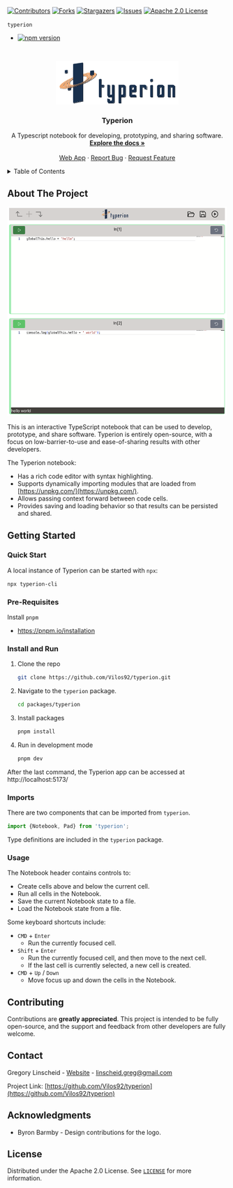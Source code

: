 <!-- PROJECT SHIELDS -->

[![Contributors][contributors-shield]][contributors-url]
[![Forks][forks-shield]][forks-url]
[![Stargazers][stars-shield]][stars-url]
[![Issues][issues-shield]][issues-url]
[![Apache 2.0 License][license-shield]][license-url]

<!-- NPM BADGES -->

`typerion`

<ul>
  <li><a href="https://badge.fury.io/js/typerion"><img src="https://badge.fury.io/js/typerion.svg" alt="npm version" height="18"></a></li>
</ul>

<!-- PROJECT LOGO -->
<br />
<p align="center">
  <a href="https://github.com/Vilos92/typerion">
    <picture>
      <source media="(prefers-color-scheme: dark)" srcset="https://github.com/Vilos92/typerion/raw/main/images/typerionLogoMarkDark.svg">
      <img src="https://github.com/Vilos92/typerion/raw/main/images/typerionLogoMark.svg" alt="Logo" height="100">
    </picture>
  </a>
</p>

<h3 align="center">Typerion</h3>

<p align="center">
  A Typescript notebook for developing, prototyping, and sharing software.
  <br />
  <a href="https://github.com/Vilos92/typerion"><strong>Explore the docs »</strong></a>
  <br />
  <br />
  <a href="https://typerion.dev">Web App</a>
  ·
  <a href="https://github.com/Vilos92/typerion/issues">Report Bug</a>
  ·
  <a href="https://github.com/Vilos92/typerion/issues">Request Feature</a>
</p>

<!-- TABLE OF CONTENTS -->
<details>
  <summary>Table of Contents</summary>
  <ol>
    <li>
      <a href="#about-the-project">About The Project</a>
    </li>
    <li>
      <a href="#getting-started">Getting Started</a>
      <ul>
        <li><a href="#pre-requisites">Pre-requisites</a></li>
        <li><a href="#install-and-run">Install and Run</a></li>
      </ul>
    </li>
    <li><a href="#usage">Usage</a></li>
    <li><a href="#contributing">Contributing</a></li>
    <li><a href="#contact">Contact</a></li>
    <li><a href="#acknowledgments">Acknowledgments</a></li>
    <li><a href="#license">License</a></li>
  </ol>
</details>

<!-- ABOUT THE PROJECT -->

## About The Project

<p align="center">
  <picture>
    <source media="(prefers-color-scheme: dark)" srcset="https://github.com/Vilos92/typerion/raw/main/images/screenshotDark.png">
    <img src="https://github.com/Vilos92/typerion/raw/main/images/screenshot.png" alt="Typerion Screen Shot" height="480">
  </picture>
</p>

This is an interactive TypeScript notebook that can be used to develop, prototype, and share software. Typerion is entirely open-source, with a focus on low-barrier-to-use and ease-of-sharing results with other developers.

The Typerion notebook:

- Has a rich code editor with syntax highlighting.
- Supports dynamically importing modules that are loaded from [https://unpkg.com/](https://unpkg.com/).
- Allows passing context forward between code cells.
- Provides saving and loading behavior so that results can be persisted and shared.

<!-- GETTING STARTED -->

## Getting Started

### Quick Start

A local instance of Typerion can be started with `npx`:

```sh
npx typerion-cli
```

### Pre-Requisites

Install `pnpm`

- https://pnpm.io/installation

### Install and Run

1. Clone the repo
   ```sh
   git clone https://github.com/Vilos92/typerion.git
   ```
2. Navigate to the `typerion` package.
   ```sh
   cd packages/typerion
   ```
3. Install packages
   ```sh
   pnpm install
   ```
4. Run in development mode
   ```sh
   pnpm dev
   ```

After the last command, the Typerion app can be accessed at http://localhost:5173/

### Imports

There are two components that can be imported from `typerion`.

```js
import {Notebook, Pad} from 'typerion';
```

Type definitions are included in the `typerion` package.

<!-- USAGE EXAMPLES -->

### Usage

The Notebook header contains controls to:

- Create cells above and below the current cell.
- Run all cells in the Notebook.
- Save the current Notebook state to a file.
- Load the Notebook state from a file.

Some keyboard shortcuts include:

- `CMD` + `Enter`
  - Run the currently focused cell.
- `Shift` + `Enter`
  - Run the currently focused cell, and then move to the next cell.
  - If the last cell is currently selected, a new cell is created.
- `CMD` + `Up` / `Down`
  - Move focus up and down the cells in the Notebook.

<!-- CONTRIBUTING -->

## Contributing

Contributions are **greatly appreciated**. This project is intended to be fully open-source, and the support and feedback from other developers are fully welcome.

<!-- CONTACT -->

## Contact

Gregory Linscheid - [Website](https://greglinscheid.com) - linscheid.greg@gmail.com

Project Link: [https://github.com/Vilos92/typerion](https://github.com/Vilos92/typerion)

<!-- ACKNOWLEDGMENTS -->

## Acknowledgments

- Byron Barmby - Design contributions for the logo.

<!-- LICENSE -->

## License

Distributed under the Apache 2.0 License. See [`LICENSE`][license-url] for more information.

<!-- MARKDOWN LINKS & IMAGES -->
<!-- https://www.markdownguide.org/basic-syntax/#reference-style-links -->

[contributors-shield]: https://img.shields.io/github/contributors/Vilos92/typerion.svg?style=for-the-badge
[contributors-url]: https://github.com/Vilos92/typerion/graphs/contributors
[forks-shield]: https://img.shields.io/github/forks/Vilos92/typerion.svg?style=for-the-badge
[forks-url]: https://github.com/Vilos92/typerion/network/members
[stars-shield]: https://img.shields.io/github/stars/Vilos92/typerion.svg?style=for-the-badge
[stars-url]: https://github.com/Vilos92/typerion/stargazers
[issues-shield]: https://img.shields.io/github/issues/Vilos92/typerion.svg?style=for-the-badge
[issues-url]: https://github.com/Vilos92/typerion/issues
[license-shield]: https://img.shields.io/github/license/Vilos92/typerion.svg?style=for-the-badge
[license-url]: https://github.com/Vilos92/typerion/blob/master/LICENSE
